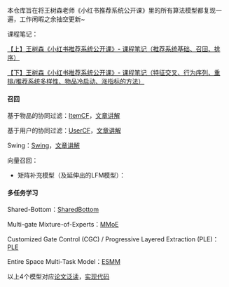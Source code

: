 本仓库旨在将王树森老师《小红书推荐系统公开课》里的所有算法模型都复现一遍，工作闲暇之余抽空更新~

课程笔记：

[【上】王树森《小红书推荐系统公开课》- 课程笔记（推荐系统基础、召回、排序）](https://blog.csdn.net/qq_43629945/article/details/134109883?sharetype=blogdetail&sharerId=134109883&sharerefer=PC&sharesource=qq_43629945&spm=1011.2480.3001.8118)

[【下】王树森《小红书推荐系统公开课》- 课程笔记（特征交叉、行为序列、重排/推荐系统多样性、物品冷启动、涨指标的方法）](https://blog.csdn.net/qq_43629945/article/details/138551391?spm=1001.2014.3001.5501)

#### 召回

基于物品的协同过滤：[ItemCF](https://github.com/yqqCheergo/RecommenderSystem/tree/main/Recall/ItemCF)，[文章讲解](https://zhuanlan.zhihu.com/p/720477610)

基于用户的协同过滤：[UserCF](https://github.com/yqqCheergo/RecommenderSystem/tree/main/Recall/UserCF)，[文章讲解](https://zhuanlan.zhihu.com/p/720477610)

Swing：[Swing](https://github.com/yqqCheergo/RecommenderSystem/tree/main/Recall/Swing)，[文章讲解](https://zhuanlan.zhihu.com/p/788444439)

向量召回：

- 矩阵补充模型（及延伸出的LFM模型）：

#### 多任务学习

Shared-Bottom：[SharedBottom](https://github.com/yqqCheergo/RecommenderSystem/blob/main/MTL/SharedBottom.py)

Multi-gate Mixture-of-Experts：[MMoE](https://github.com/yqqCheergo/RecommenderSystem/blob/main/MTL/MMoE.py)

Customized Gate Control (CGC) / Progressive Layered Extraction (PLE)：[PLE](https://github.com/yqqCheergo/RecommenderSystem/blob/main/MTL/PLE.py)

Entire Space Multi-Task Model：[ESMM](https://github.com/yqqCheergo/RecommenderSystem/tree/main/MTL/ESMM)

以上4个模型对应[论文泛读](https://zhuanlan.zhihu.com/p/13078439766)，[实现代码](https://zhuanlan.zhihu.com/p/17814626067)
